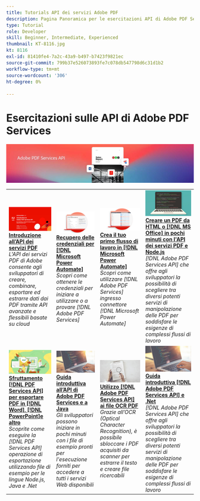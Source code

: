 ```yaml
---
title: Tutorials API dei servizi Adobe PDF
description: Pagina Panoramica per le esercitazioni API di Adobe PDF Services
type: Tutorial
role: Developer
skill: Beginner, Intermediate, Experienced
thumbnail: KT-8116.jpg
kt: 8116
exl-id: 81410fe4-7a2c-43a9-b497-b7423f9821ec
source-git-commit: 799b37e526073893fe7c078db547798d6c31d1b2
workflow-type: tm+mt
source-wordcount: '306'
ht-degree: 0%

---
```


# Esercitazioni sulle API di Adobe PDF Services

![Banner API per servizi PDF](../assets/pdfserviceshero.jpg)

<table style="table-layout:fixed">
<tr>
 <td>
   <a href="https://experienceleague.adobe.com/docs/adobe-developers-live-events/events/2021/oct2021/pdf-services-api.html">
      <img alt="Introduzione all’API dei servizi PDF" src="assets/introduction_1280.png" />
   </a>
    <div>
   <a href="https://experienceleague.adobe.com/docs/adobe-developers-live-events/events/2021/oct2021/pdf-services-api.html"><strong>Introduzione all’API dei servizi PDF</strong></a>
    </div>
    <em>L'API dei servizi PDF di Adobe consente agli sviluppatori di creare, combinare, esportare ed estrarre dati dai PDF tramite API avanzate e flessibili basate su cloud</em>
    <br>
  </td>
  <td>
   <a href="getting-credentials-power-automate.md">
      <img alt="Ottenere le credenziali per Microsoft Power Automate" src="assets/createcredentials_1280.png" />
   </a>
    <div>
   <a href="getting-credentials-power-automate.md"><strong>Recupero delle credenziali per [!DNL Microsoft Power Automate]</strong></a>
    </div>
    <em>Scopri come ottenere le credenziali per iniziare a utilizzare o a provare [!DNL Adobe PDF Services]</em>
    <br>
  </td>
  <td>
   <a href="create-workflow-power-automate.md">
      <img alt="Crea il tuo primo flusso di lavoro in Microsoft Power Automate" src="assets/firstflow_1280.png" />
   </a>
    <div>
   <a href="create-workflow-power-automate.md"><strong>Crea il tuo primo flusso di lavoro in [!DNL Microsoft Power Automate]</strong></a>
    </div>
    <em>Scopri come utilizzare [!DNL Adobe PDF Services] ingresso connettore [!DNL Microsoft Power Automate]</em>
    <br>
  </td>
  <td>
   <a href="createpdffromhtml.md">
      <img alt="Crea un PDF da HTML o MS Office in pochi minuti con l'API PDF Services e Node.js" src="assets/PDFServices_GettingStartedNode_thumb.jpg" />
   </a>
    <div>
   <a href="createpdffromhtml.md"><strong>Creare un PDF da HTML o [!DNL MS Office] in pochi minuti con l'API dei servizi PDF e Node.js</strong></a>
    </div>
    <em>[!DNL Adobe PDF Services API] che offre agli sviluppatori la possibilità di scegliere tra diversi potenti servizi di manipolazione delle PDF per soddisfare le esigenze di complessi flussi di lavoro</em>
    <br>
  </td>
</tr>
<tr>
  <td>
   <a href="exportpdf.md">
      <img alt="Uso dell’API dei servizi PDF per esportare PDF in Word, PowerPoint e altro" src="assets/PDFServices_ExportPDF_thumb.jpg" />
   </a>
    <div>
   <a href="exportpdf.md"><strong>Sfruttamento [!DNL PDF Services API] per esportare PDF in [!DNL Word], [!DNL PowerPoint]e altro</strong></a>
    </div>
    <em>Scoprite come eseguire la [!DNL PDF Services API] operazione di esportazione utilizzando file di esempio per le lingue Node.js, Java e .Net</em>
    <br>
  </td>
   <td>
   <a href="gettingstartedjava.md">
      <img alt="Guida introduttiva all’API di Adobe PDF Services e a Java" src="assets/PDFServices_GettingStartedJAVA_thumb.jpg" />
   </a>
    <div>
   <a href="gettingstartedjava.md"><strong>Guida introduttiva all’API di Adobe PDF Services e a Java</strong></a>
    </div>
    <em>Gli sviluppatori possono iniziare in pochi minuti con i file di esempio pronti per l'esecuzione forniti per accedere a tutti i servizi Web disponibili</em>
    <br>
  </td>
   <td>
   <a href="ocr.md">
      <img alt="Uso dell’API dei servizi Adobe PDF per i file PDF OCR" src="assets/PDFServices_OCR_Thumb.jpg" />
   </a>
    <div>
   <a href="ocr.md"><strong>Utilizzo [!DNL Adobe PDF Services API] ai file OCR PDF</strong></a>
    </div>
    <em>Grazie all’OCR (Optical Character Recognition), è possibile sbloccare i PDF acquisiti da scanner per estrarre il testo e creare file ricercabili</em>
    <br>
  </td>
  <td>
   <a href="gettingstartednet.md">
      <img alt="Guida introduttiva all’API dei servizi Adobe PDF e a .Net" src="assets/PDFServices_GettingStartedNET_thumb.jpg" />
   </a>
    <div>
   <a href="gettingstartednet.md"><strong>Guida introduttiva [!DNL Adobe PDF Services API] e .Net</strong></a>
    </div>
    <em>[!DNL Adobe PDF Services API] che offre agli sviluppatori la possibilità di scegliere tra diversi potenti servizi di manipolazione delle PDF per soddisfare le esigenze di complessi flussi di lavoro</em>
    <br>
  </td>
</tr>
</table>
